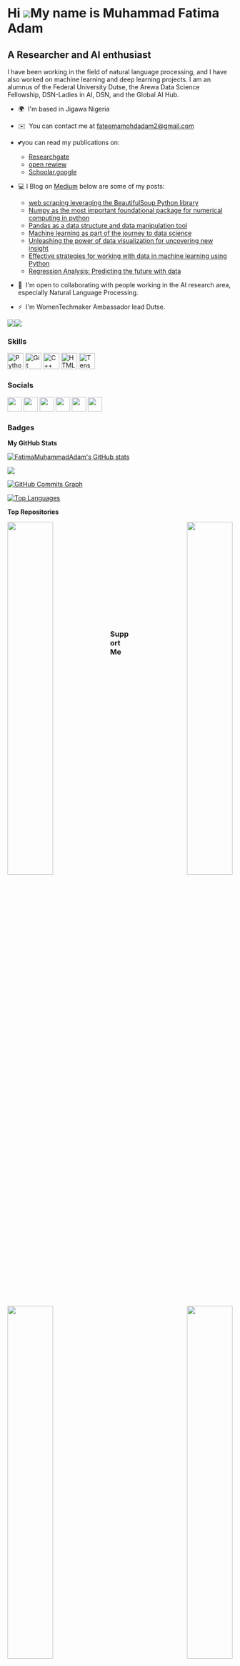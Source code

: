 
Hi ![](https://user-images.githubusercontent.com/18350557/176309783-0785949b-9127-417c-8b55-ab5a4333674e.gif)My name is Muhammad Fatima Adam
============================================================================================================================================

A Researcher and AI enthusiast
------------------------------

I have been working in the field of natural language processing, and I have also worked on machine learning and deep learning projects. I am an alumnus of the Federal University Dutse, the Arewa Data Science Fellowship, DSN-Ladies in AI, DSN, and the Global AI Hub.

* 🌍  I'm based in Jigawa Nigeria
* ✉️  You can contact me at [fateemamohdadam2@gmail.com](mailto:fateemamohdadam2@gmail.com)
* 💕you can read my publications on:
  * [Researchgate](https://www.researchgate.net/profile/Fatima-Adam-8)
  * [open rewiew](https://openreview.net/profile?id=~Fatima_Adam_Muhammad1)
  * [Schoolar.google](https://scholar.google.com/citations?hl=en&user=ezc-QQIAAAAJ)
    
* 💻 I Blog on [Medium](https://medium.com/@fateemamohdadam2) below are some of my posts:
   * [web scraping leveraging the BeautifulSoup Python library]( https://medium.com/@fateemamohdadam2/web-scraping-leveraging-the-beautifulsoup-a-python-library-1d0768565602)
   * [Numpy as the most important foundational package for numerical computing in python](https://medium.com/@fateemamohdadam2/numpy-as-the-most-important-foundational-package-for-numerical-computing-in-python-aae237cabace)
   * [Pandas as a data structure and data manipulation tool](https://medium.com/@fateemamohdadam2/pandas-as-a-data-structure-and-data-manipulation-tool-f948f9ab7024)
   * [Machine learning as part of the journey to data science]( https://medium.com/@fateemamohdadam2/machine-learning-as-part-of-the-journey-to-data-science-19b946fb8d09)
   * [Unleashing the power of data visualization for uncovering new insight](https://medium.com/@fateemamohdadam2/unleashing-the-power-of-data-visualization-for-uncovering-new-insights-74d4116e5a9e)
   * [Effective strategies for working with data in machine learning using Python](https://medium.com/@fateemamohdadam2/effective-strategies-for-working-with-data-in-machine-learning-using-python-c263ba754baf)
   * [Regression Analysis: Predicting the future with data](https://medium.com/@fateemamohdadam2/regression-analysis-predicting-the-future-with-data-215c6d786798)


* 🤝  I'm open to collaborating with people working in the AI research area, especially Natural Language Processing.
* ⚡  I'm WomenTechmaker Ambassador lead Dutse.

<a href="https://www.github.com/FatimaMuhammadAdam" target="_blank" rel="noreferrer"><img
src="https://img.shields.io/github/followers/FatimaMuhammadAdam?logo=github&style=for-the-badge&color=0891b2&labelColor=1c1917" /></a><a href="https://www.twitter.com/bintuhafsat" target="_blank" rel="noreferrer"><img
src="https://img.shields.io/twitter/follow/bintuhafsat?logo=twitter&style=for-the-badge&color=0891b2&labelColor=1c1917"
/></a>

### Skills


<p align="left">
<a href="https://www.python.org/" target="_blank" rel="noreferrer"><img src="https://raw.githubusercontent.com/danielcranney/readme-generator/main/public/icons/skills/python-colored.svg" width="36" height="36" alt="Python" /></a>
<a href="https://git-scm.com/" target="_blank" rel="noreferrer"><img src="https://raw.githubusercontent.com/danielcranney/readme-generator/main/public/icons/skills/git-colored.svg" width="36" height="36" alt="Git" /></a>
<a href="https://docs.microsoft.com/en-us/cpp/?view=msvc-170" target="_blank" rel="noreferrer"><img src="https://raw.githubusercontent.com/danielcranney/readme-generator/main/public/icons/skills/cplusplus-colored.svg" width="36" height="36" alt="C++" /></a>
<a href="https://developer.mozilla.org/en-US/docs/Glossary/HTML5" target="_blank" rel="noreferrer"><img src="https://raw.githubusercontent.com/danielcranney/readme-generator/main/public/icons/skills/html5-colored.svg" width="36" height="36" alt="HTML5" /></a>
<a href="https://www.tensorflow.org/" target="_blank" rel="noreferrer"><img src="https://raw.githubusercontent.com/danielcranney/readme-generator/main/public/icons/skills/tensorflow-colored.svg" width="36" height="36" alt="TensorFlow" /></a>
</p>


### Socials

<p align="left"> <a href="https://discord.com/users/fatimamuhammadadam" target="_blank" rel="noreferrer"><img src="https://raw.githubusercontent.com/danielcranney/readme-generator/main/public/icons/socials/discord.svg" width="32" height="32" /></a> <a href="https://www.facebook.com/fatimamuhammadadam" target="_blank" rel="noreferrer"><img src="https://raw.githubusercontent.com/danielcranney/readme-generator/main/public/icons/socials/facebook.svg" width="32" height="32" /></a> <a href="https://www.github.com/FatimaMuhammadAdam" target="_blank" rel="noreferrer"><img src="https://raw.githubusercontent.com/danielcranney/readme-generator/main/public/icons/socials/github.svg" width="32" height="32" /></a> <a href="https://www.linkedin.com/in/https://www.linkedin.com/in/muhammad-fatima-adam-aa3ba521b" target="_blank" rel="noreferrer"><img src="https://raw.githubusercontent.com/danielcranney/readme-generator/main/public/icons/socials/linkedin.svg" width="32" height="32" /></a> <a href="http://www.medium.com/@fateemamohdadam2" target="_blank" rel="noreferrer"><img src="https://raw.githubusercontent.com/danielcranney/readme-generator/main/public/icons/socials/medium.svg" width="32" height="32" /></a> <a href="https://www.twitter.com/bintuhafsat" target="_blank" rel="noreferrer"><img src="https://raw.githubusercontent.com/danielcranney/readme-generator/main/public/icons/socials/twitter.svg" width="32" height="32" /></a></p>

### Badges

<b>My GitHub Stats</b>

<a href="http://www.github.com/FatimaMuhammadAdam"><img src="https://github-readme-stats.vercel.app/api?username=FatimaMuhammadAdam&show_icons=true&hide=&count_private=true&title_color=ec4899&text_color=ffffff&icon_color=0891b2&bg_color=1c1917&hide_border=true&show_icons=true" alt="FatimaMuhammadAdam's GitHub stats" /></a>

<a href="http://www.github.com/FatimaMuhammadAdam"><img src="https://github-readme-streak-stats.herokuapp.com/?user=FatimaMuhammadAdam&stroke=ffffff&background=1c1917&ring=ec4899&fire=ec4899&currStreakNum=ffffff&currStreakLabel=ec4899&sideNums=ffffff&sideLabels=ffffff&dates=ffffff&hide_border=true" /></a>

<a href="http://www.github.com/FatimaMuhammadAdam"><img src="https://github-readme-activity-graph.cyclic.app/graph?username=FatimaMuhammadAdam&bg_color=1c1917&color=ffffff&line=0891b2&point=ffffff&area_color=1c1917&area=true&hide_border=true&custom_title=GitHub%20Commits%20Graph" alt="GitHub Commits Graph" /></a>

<a href="https://github.com/FatimaMuhammadAdam" align="left"><img src="https://github-readme-stats.vercel.app/api/top-langs/?username=FatimaMuhammadAdam&langs_count=10&title_color=ec4899&text_color=ffffff&icon_color=0891b2&bg_color=1c1917&hide_border=true&locale=en&custom_title=Top%20%Languages" alt="Top Languages" /></a>

<b>Top Repositories</b>

<div width="100%" align="center"><a href="https://github.com/FatimaMuhammadAdam/Medical_Insurance_regression_analysis_AI-global_Bootcamp_22" align="left"><img align="left" width="45%" src="https://github-readme-stats.vercel.app/api/pin/?username=FatimaMuhammadAdam&repo=Medical_Insurance_regression_analysis_AI-global_Bootcamp_22&title_color=ec4899&text_color=ffffff&icon_color=0891b2&bg_color=1c1917&hide_border=true&locale=en" /></a><a href="https://github.com/FatimaMuhammadAdam/titanic-" align="right"><img align="right" width="45%" src="https://github-readme-stats.vercel.app/api/pin/?username=FatimaMuhammadAdam&repo=titanic-&title_color=ec4899&text_color=ffffff&icon_color=0891b2&bg_color=1c1917&hide_border=true&locale=en" /></a></div><br /><br /><br /><br /><br /><br /><br />

<br /><br /><br /><br /><br />

<div width="100%" align="center"><a href="https://github.com/FatimaMuhammadAdam/ArewaDS-Machine-Learning-Assignments" align="left"><img align="left" width="45%" src="https://github-readme-stats.vercel.app/api/pin/?username=FatimaMuhammadAdam&repo=ArewaDS-Machine-Learning-Assignments&title_color=ec4899&text_color=ffffff&icon_color=0891b2&bg_color=1c1917&hide_border=true&locale=en" /></a><a href="https://github.com/FatimaMuhammadAdam/ArewaDS-30Days-of-Python" align="right"><img align="right" width="45%" src="https://github-readme-stats.vercel.app/api/pin/?username=FatimaMuhammadAdam&repo=ArewaDS-30Days-of-Python&title_color=ec4899&text_color=ffffff&icon_color=0891b2&bg_color=1c1917&hide_border=true&locale=en" /></a></div>

### Support Me

<a href="https://www.buymeacoffee.com/bintuhafsat"><img src="https://cdn.buymeacoffee.com/buttons/v2/default-yellow.png" width="200" /></a>
<!---
FatimaMuhammadAdam/FatimaMuhammadAdam is a ✨ special ✨ repository because its `README.md` (this file) appears on your GitHub profile.
You can click the Preview link to take a look at your changes.
--->
